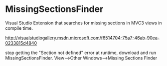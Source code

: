 MissingSectionsFinder
=====================

Visual Studio Extension that searches for missing sections in MVC3 views in compile time.

http://visualstudiogallery.msdn.microsoft.com/f6514704-75a7-46ab-90ea-0233815d4840

stop getting the "Section not defined" error at runtime, download and run MissingSectionsFinder.
View-->Other Windows-->Missing Sections Finder
